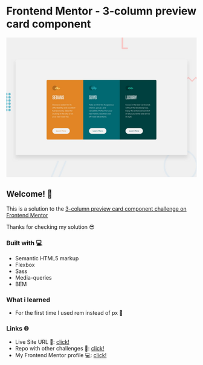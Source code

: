 # Frontend Mentor - 3-column preview card component

![Design preview for the 3-column preview card component coding challenge](./design/desktop-preview.jpg)

## Welcome! 👋

This is a solution to the [3-column preview card component challenge on Frontend Mentor](https://www.frontendmentor.io/challenges/3column-preview-card-component-pH92eAR2-)

Thanks for checking my solution 😎

### Built with 💻

- Semantic HTML5 markup
- Flexbox
- Sass
- Media-queries
- BEM

### What i learned

- For the first time I used rem instead of px 🎉

### Links 🌐

- Live Site URL 🔴: [click!](https://kacperkwinta.github.io/3-column-preview-card-component/)
- Repo with other challenges 📁: [click!](https://github.com/kacperkwinta/Frontend-Mentor)
- My Frontend Mentor profile 💻: [click!](https://www.frontendmentor.io/profile/kacperkwinta)

